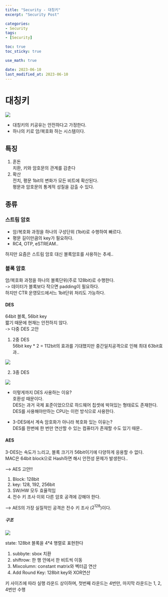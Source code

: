 ```yaml
---
title: "Security - 대칭키"
excerpt: "Security Post"

categories:
- Security
tags:
- [Security]

toc: true
toc_sticky: true

use_math: true

date: 2023-06-10
last_modified_at: 2023-06-10
---
```


# 대칭키
<img src="https://github.com/ssoxong/ssoxong.github.io/assets/112956015/cc44313f-3805-4dc9-8ccd-ee713da5cc3b" max-width="70%" max-height="70%">

- 대칭키의 키공유는 안전하다고 가정한다.
- 하나의 키로 암/복호화 하는 시스템이다.

## 특징
1. 혼돈  
    치환, 키와 암호문의 관계를 감춘다 
2. 확산   
    전치, 평문 1bit의 변화가 모든 비트에 확산된다.  
    평문과 암호문의 통계적 성질을 감출 수 있다.  

## 종류
### 스트림 암호
- 암/복호화 과정을 하나의 구성단위 (1bit)로 수행하여 빠르다. 
- 평문 길이만큼의 key가 필요하다.
- RC4, OTP, eSTREAM..

하지만 요즘은 스트림 암호 대신 블록암호를 사용하는 추세..

### 블록 암호
암/복호화 과정을 하나의 블록단위(주로 128bit)로 수행한다.  
-> 데이터가 블록보다 작으면 padding이 필요하다.  
하지만 CTR 운영모드에서느 1bit단위 처리도 가능하다.  


#### DES
64bit 블록, 56bit key  
짧기 때문에 현재는 안전하지 않다.  
-> 다중 DES 고안

1. 2중 DES  
56bit key * 2 = 112bit의 효과를 기대했지만 중간일치공격으로 인해 최대 63bit효과..

<img src="https://github.com/ssoxong/ssoxong.github.io/assets/112956015/3b08b5b8-28c0-4a1e-b003-dc848f03bfd3" max-width="70%" max-height="70%">

2. 3중 DES

<img src="https://github.com/ssoxong/ssoxong.github.io/assets/112956015/a7aa0259-7520-4e83-b8c4-4bfe3d1dd567" max-width="70%" max-height="70%">

- 이렇게까지 DES 사용하는 이유?  
    호환성 때문이다.  
    DES는 과거 국제 표준이었으므로 하드웨어 칩셋에 박혀있는 형태로도 존재한다.  
    DES를 사용해야만하는 CPU는 이런 방식으로 사용한다.  

- 3-DES에서 계속 암호화가 아니라 복호화 있는 이유는?  
    DES를 한번에 한 번만 연산할 수 있는 컴퓨터가 존재할 수도 있기 때문..

#### AES
3-DES는 속도가 느리고, 블록 크기가 56bit이기에 다양하게 응용할 수 없다.  
MAC은 64bit block으로 Hash하면 해시 안전성 문제가 발생한다..

--> AES 고안!!

1. Block: 128bit
2. key: 128, 192, 256bit
3. SW/HW 모두 효율적임
4. 전수 키 조사 이외 다른 암호 공격에 강해야 한다.  

--> AES의 가장 실질적인 공격은 전수 키 조사 ($2^{128}$)이다.

##### 구조
<img src="https://github.com/ssoxong/ssoxong.github.io/assets/112956015/e68c8197-f0ff-474b-9095-23ad908de084" max-width="70%" max-height="70%">

state: 128bit 블록을 4*4 행렬로 표현한다

1. subbyte: sbox 치환
2. shiftrow: 한 행 안에서 한 비트씩 이동
3. Mixcolumn: constant matrix와 벡터곱 연산
4. Add Round Key: 128bit key와 XOR연산

키 사이즈에 따라 실행 라운드 상이하며, 첫번째 라운드는 4번만, 마지막 라운드는 1, 2, 4번만 수행